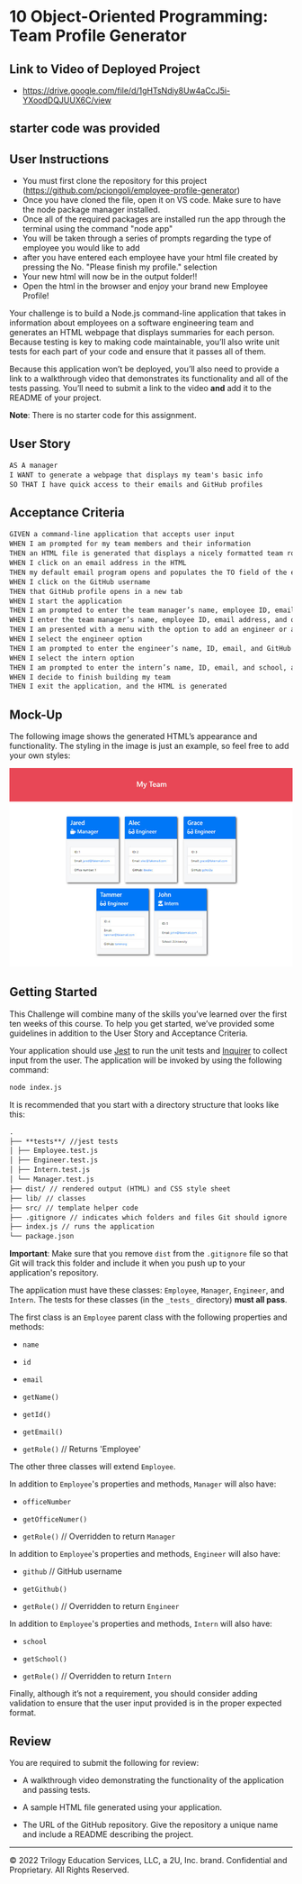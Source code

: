 # 10 Object-Oriented Programming: Team Profile Generator

## Link to Video of Deployed Project

-  https://drive.google.com/file/d/1gHTsNdiy8Uw4aCcJ5i-YXoodDQJUUX6C/view

## starter code was provided

## User Instructions

-  You must first clone the repository for this project (https://github.com/pciongoli/employee-profile-generator)
-  Once you have cloned the file, open it on VS code. Make sure to have the node package manager installed.
-  Once all of the required packages are installed run the app through the terminal using the command "node app"
-  You will be taken through a series of prompts regarding the type of employee you would like to add
-  after you have entered each employee have your html file created by pressing the No. "Please finish my profile." selection
-  Your new html will now be in the output folder!!
-  Open the html in the browser and enjoy your brand new Employee Profile!

Your challenge is to build a Node.js command-line application that takes in information about employees on a software engineering team and generates an HTML webpage that displays summaries for each person. Because testing is key to making code maintainable, you’ll also write unit tests for each part of your code and ensure that it passes all of them.

Because this application won’t be deployed, you’ll also need to provide a link to a walkthrough video that demonstrates its functionality and all of the tests passing. You’ll need to submit a link to the video **and** add it to the README of your project.

**Note**: There is no starter code for this assignment.

## User Story

```md
AS A manager
I WANT to generate a webpage that displays my team's basic info
SO THAT I have quick access to their emails and GitHub profiles
```

## Acceptance Criteria

```md
GIVEN a command-line application that accepts user input
WHEN I am prompted for my team members and their information
THEN an HTML file is generated that displays a nicely formatted team roster based on user input
WHEN I click on an email address in the HTML
THEN my default email program opens and populates the TO field of the email with the address
WHEN I click on the GitHub username
THEN that GitHub profile opens in a new tab
WHEN I start the application
THEN I am prompted to enter the team manager’s name, employee ID, email address, and office number
WHEN I enter the team manager’s name, employee ID, email address, and office number
THEN I am presented with a menu with the option to add an engineer or an intern or to finish building my team
WHEN I select the engineer option
THEN I am prompted to enter the engineer’s name, ID, email, and GitHub username, and I am taken back to the menu
WHEN I select the intern option
THEN I am prompted to enter the intern’s name, ID, email, and school, and I am taken back to the menu
WHEN I decide to finish building my team
THEN I exit the application, and the HTML is generated
```

## Mock-Up

The following image shows the generated HTML’s appearance and functionality. The styling in the image is just an example, so feel free to add your own styles:

![HTML webpage titled “My Team” features five boxes listing employee names, titles, and other key info.](./Assets/10-object-oriented-programming-homework-demo.png)

## Getting Started

This Challenge will combine many of the skills you’ve learned over the first ten weeks of this course. To help you get started, we’ve provided some guidelines in addition to the User Story and Acceptance Criteria.

Your application should use [Jest](https://www.npmjs.com/package/jest) to run the unit tests and [Inquirer](https://www.npmjs.com/package/inquirer) to collect input from the user. The application will be invoked by using the following command:

```bash
node index.js
```

It is recommended that you start with a directory structure that looks like this:

```md
.
├── **tests**/ //jest tests
│ ├── Employee.test.js
│ ├── Engineer.test.js
│ ├── Intern.test.js
│ └── Manager.test.js
├── dist/ // rendered output (HTML) and CSS style sheet
├── lib/ // classes
├── src/ // template helper code
├── .gitignore // indicates which folders and files Git should ignore
├── index.js // runs the application
└── package.json
```

**Important**: Make sure that you remove `dist` from the `.gitignore` file so that Git will track this folder and include it when you push up to your application's repository.

The application must have these classes: `Employee`, `Manager`, `Engineer`, and `Intern`. The tests for these classes (in the `_tests_` directory) **must all pass**.

The first class is an `Employee` parent class with the following properties and methods:

-  `name`

-  `id`

-  `email`

-  `getName()`

-  `getId()`

-  `getEmail()`

-  `getRole()` // Returns 'Employee'

The other three classes will extend `Employee`.

In addition to `Employee`'s properties and methods, `Manager` will also have:

-  `officeNumber`

-  `getOfficeNumer()`

-  `getRole()` // Overridden to return `Manager`

In addition to `Employee`'s properties and methods, `Engineer` will also have:

-  `github` // GitHub username

-  `getGithub()`

-  `getRole()` // Overridden to return `Engineer`

In addition to `Employee`'s properties and methods, `Intern` will also have:

-  `school`

-  `getSchool()`

-  `getRole()` // Overridden to return `Intern`

Finally, although it’s not a requirement, you should consider adding validation to ensure that the user input provided is in the proper expected format.

## Review

You are required to submit the following for review:

-  A walkthrough video demonstrating the functionality of the application and passing tests.

-  A sample HTML file generated using your application.

-  The URL of the GitHub repository. Give the repository a unique name and include a README describing the project.

---

© 2022 Trilogy Education Services, LLC, a 2U, Inc. brand. Confidential and Proprietary. All Rights Reserved.
